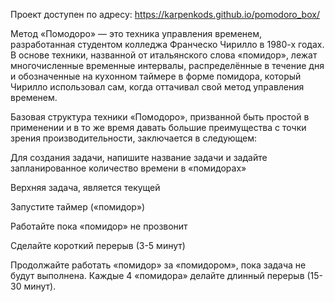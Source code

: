Проект доступен по адресу: https://karpenkods.github.io/pomodoro_box/

Метод «Помодоро» — это техника управления временем, разработанная студентом колледжа Франческо Чирилло в 1980-х годах. В основе техники, названной от итальянского слова «помидор», лежат многочисленные временные интервалы, распределённые в течение дня и обозначенные на кухонном таймере в форме помидора, который Чирилло использовал сам, когда оттачивал свой метод управления временем.

Базовая структура техники «Помодоро», призванной быть простой в применении и в то же время давать большие преимущества с точки зрения производительности, заключается в следующем:

Для создания задачи, напишите название задачи и задайте запланированное количество времени в «помидорах»

Верхняя задача, является текущей

Запустите таймер («помидор»)

Работайте пока «помидор» не прозвонит

Сделайте короткий перерыв (3-5 минут)

Продолжайте работать «помидор» за «помидором», пока задача не будут выполнена. Каждые 4 «помидора» делайте длинный перерыв (15-30 минут).
